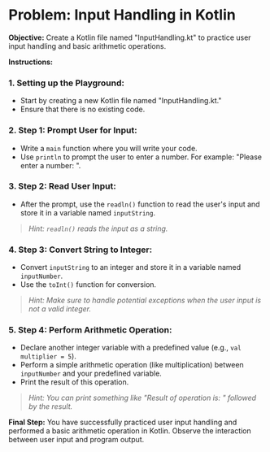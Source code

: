 # Problem: Input Handling in Kotlin

**Objective:**
Create a Kotlin file named "InputHandling.kt" to practice user input handling and basic arithmetic operations.

**Instructions:**

### 1. Setting up the Playground:
- Start by creating a new Kotlin file named "InputHandling.kt."
- Ensure that there is no existing code.

### 2. Step 1: Prompt User for Input:
- Write a `main` function where you will write your code.
- Use `println` to prompt the user to enter a number. For example: "Please enter a number: ".

### 3. Step 2: Read User Input:
- After the prompt, use the `readln()` function to read the user's input and store it in a variable named `inputString`.

> *Hint: `readln()` reads the input as a string.*

### 4. Step 3: Convert String to Integer:
- Convert `inputString` to an integer and store it in a variable named `inputNumber`.
- Use the `toInt()` function for conversion.

> *Hint: Make sure to handle potential exceptions when the user input is not a valid integer.*

### 5. Step 4: Perform Arithmetic Operation:
- Declare another integer variable with a predefined value (e.g., `val multiplier = 5`).
- Perform a simple arithmetic operation (like multiplication) between `inputNumber` and your predefined variable.
- Print the result of this operation.

> *Hint: You can print something like "Result of operation is: " followed by the result.*

**Final Step:**
You have successfully practiced user input handling and performed a basic arithmetic operation in Kotlin. Observe the interaction between user input and program output.

